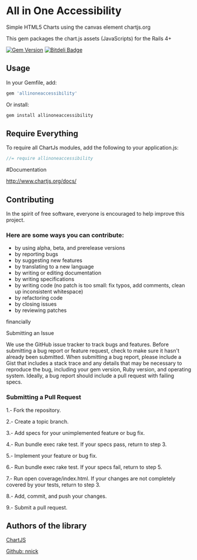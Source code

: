 # All in One Accessibility

Simple HTML5 Charts using the canvas element chartjs.org

This gem packages the chart.js assets (JavaScripts) for the Rails 4+ 


[![Gem Version](https://badge.fury.io/rb/chartjs.png)](http://badge.fury.io/rb/chartjs)
[![Bitdeli Badge](https://d2weczhvl823v0.cloudfront.net/vicmaster/chartjs-rails/trend.png)](https://bitdeli.com/free "Bitdeli Badge")

## Usage

In your Gemfile, add:

```ruby
gem 'allinoneaccessibility'
```

Or install:

```ruby
gem install allinoneaccessibility
```

## Require Everything

To require all ChartJs modules, add the following to your application.js:

```javascript
//= require allinoneaccessibility
```

#Documentation

http://www.chartjs.org/docs/

## Contributing

In the spirit of free software, everyone is encouraged to help improve this project.

### Here are some ways you can contribute:

* by using alpha, beta, and prerelease versions
* by reporting bugs
* by suggesting new features
* by translating to a new language
* by writing or editing documentation
* by writing specifications
* by writing code (no patch is too small: fix typos, add comments, clean up inconsistent whitespace)
* by refactoring code
* by closing issues
* by reviewing patches

financially

Submitting an Issue

We use the GitHub issue tracker to track bugs and features. Before submitting a bug report or feature request, check to make sure it hasn't already been submitted. When submitting a bug report, please include a Gist that includes a stack trace and any details that may be necessary to reproduce the bug, including your gem version, Ruby version, and operating system. Ideally, a bug report should include a pull request with failing specs.

### Submitting a Pull Request

1.- Fork the repository.

2.- Create a topic branch.

3.- Add specs for your unimplemented feature or bug fix.

4.- Run bundle exec rake test. If your specs pass, return to step 3.

5.- Implement your feature or bug fix.

6.- Run bundle exec rake test. If your specs fail, return to step 5.

7.- Run open coverage/index.html. If your changes are not completely covered by your tests, return to step 3.

8.- Add, commit, and push your changes.

9.- Submit a pull request.


## Authors of the library

[ChartJS](http://www.chartjs.org/)

[Github: nnick](https://github.com/nnnick/Chart.js)
